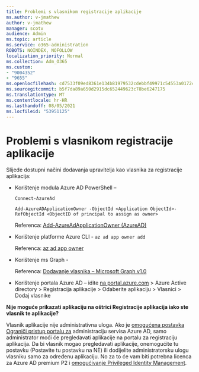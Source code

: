 ```yaml
---
title: Problemi s vlasnikom registracije aplikacije
ms.author: v-jmathew
author: v-jmathew
manager: scotv
audience: Admin
ms.topic: article
ms.service: o365-administration
ROBOTS: NOINDEX, NOFOLLOW
localization_priority: Normal
ms.collection: Adm_O365
ms.custom:
- "9004352"
- "9655"
ms.openlocfilehash: cd7533f09ed8361e134b81979532cdebbf49971c54553a0172c7527f30e319bb
ms.sourcegitcommit: b5f7da89a650d2915dc652449623c78be6247175
ms.translationtype: MT
ms.contentlocale: hr-HR
ms.lasthandoff: 08/05/2021
ms.locfileid: "53951125"
---
```

# <a name="app-registration-owner-issues"></a>Problemi s vlasnikom registracije aplikacije

Slijede dostupni načini dodavanja upravitelja kao vlasnika za registracije aplikacija:

- Korištenje modula Azure AD PowerShell –

    `Connect-AzureAd`

    `Add-AzureADApplicationOwner -ObjectId <Application ObjectId>-RefObjectId <ObjectID of principal to assign as owner>`

    Referenca: [Add-AzureAdApplicationOwner (AzureAD)](https://docs.microsoft.com/powershell/module/azuread/add-azureadapplicationowner)
- Korištenje platforme Azure CLI - `az ad app owner add`

    Referenca: [az ad app owner](https://docs.microsoft.com/cli/azure/ad/app/owner)
- Korištenje ms Graph -

    Referenca: [Dodavanje vlasnika – Microsoft Graph v1.0](https://docs.microsoft.com/graph/api/application-post-owners)
- Korištenje portala Azure AD – idite [na portal.azure.com](https://portal.azure.com/) > Azure Active directory > Registracija aplikacije > Odaberite aplikaciju > Vlasnici > Dodaj vlasnike

**Nije moguće prikazati aplikaciju na oštrici Registracije aplikacija iako ste vlasnik te aplikacije?**

Vlasnik aplikacije nije administrativna uloga. Ako je [omogućena postavka Ograniči pristup portalu za](https://docs.microsoft.com/azure/active-directory/fundamentals/users-default-permissions) administraciju servisa Azure AD, samo administrator moći će pregledavati aplikacije na portalu za registraciju aplikacija. Da bi vlasnik mogao pregledavati aplikacije, onemogućite tu postavku (Postavite tu postavku na NE) ili dodijelite administratorsku ulogu vlasniku samo za određenu aplikaciju. No za to će vam biti potrebna licenca za Azure AD premium P2 i [omogućivanje Privileged Identity Management](https://docs.microsoft.com/azure/active-directory/privileged-identity-management/pim-configure).
